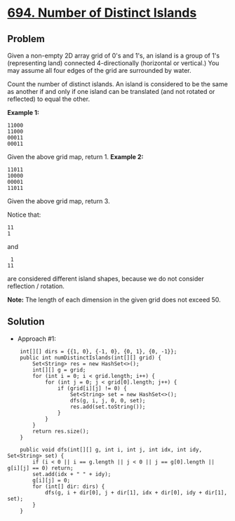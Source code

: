 # <a href='https://leetcode.com/problems/number-of-distinct-islands/'>694. Number of Distinct Islands</a>

## Problem
Given a non-empty 2D array grid of 0's and 1's, an island is a group of 1's (representing land) connected 4-directionally (horizontal or vertical.) You may assume all four edges of the grid are surrounded by water.

Count the number of distinct islands. An island is considered to be the same as another if and only if one island can be translated (and not rotated or reflected) to equal the other.

<strong>Example 1:</strong>
```
11000
11000
00011
00011
```
Given the above grid map, return 1.
<strong>Example 2:</strong>
```
11011
10000
00001
11011
```
Given the above grid map, return 3.

Notice that:
```
11
1
```
and
```
 1
11
```
are considered different island shapes, because we do not consider reflection / rotation.

<strong>Note:</strong> The length of each dimension in the given grid does not exceed 50.

## Solution
- Approach #1: 
```
    int[][] dirs = {{1, 0}, {-1, 0}, {0, 1}, {0, -1}};
    public int numDistinctIslands(int[][] grid) {
        Set<String> res = new HashSet<>();
        int[][] g = grid;
        for (int i = 0; i < grid.length; i++) {
            for (int j = 0; j < grid[0].length; j++) {
                if (grid[i][j] != 0) {
                    Set<String> set = new HashSet<>();
                    dfs(g, i, j, 0, 0, set);
                    res.add(set.toString());
                }
            }
        }
        return res.size();
    }
    
    public void dfs(int[][] g, int i, int j, int idx, int idy, Set<String> set) {
        if (i < 0 || i == g.length || j < 0 || j == g[0].length || g[i][j] == 0) return;
        set.add(idx + " " + idy);
        g[i][j] = 0;
        for (int[] dir: dirs) {
            dfs(g, i + dir[0], j + dir[1], idx + dir[0], idy + dir[1], set);
        }
    }
```
